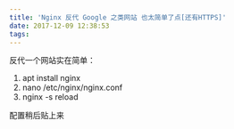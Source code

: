 ```yaml
---
title: 'Nginx 反代 Google 之类网站 也太简单了点[还有HTTPS]'
date: 2017-12-09 12:38:53
tags:
---
```

反代一个网站实在简单：
1. apt install nginx
2. nano /etc/nginx/nginx.conf
3. nginx -s reload

配置稍后贴上来

